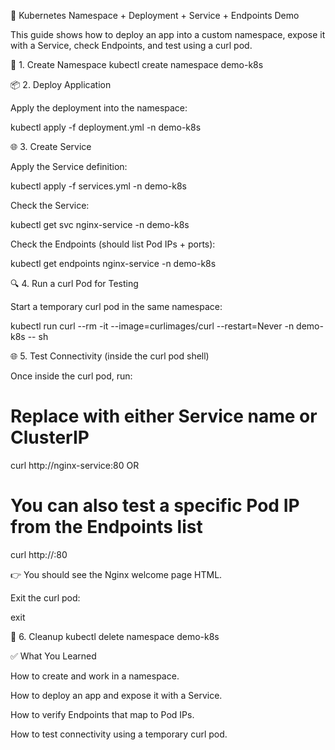 📘 Kubernetes Namespace + Deployment + Service + Endpoints Demo

This guide shows how to deploy an app into a custom namespace, expose it with a Service, check Endpoints, and test using a curl pod.

🚀 1. Create Namespace
kubectl create namespace demo-k8s

📦 2. Deploy Application

Apply the deployment into the namespace:

kubectl apply -f deployment.yml -n demo-k8s

🌐 3. Create Service

Apply the Service definition:

kubectl apply -f services.yml -n demo-k8s


Check the Service:

kubectl get svc nginx-service -n demo-k8s


Check the Endpoints (should list Pod IPs + ports):

kubectl get endpoints nginx-service -n demo-k8s

🔍 4. Run a curl Pod for Testing

Start a temporary curl pod in the same namespace:

kubectl run curl --rm -it --image=curlimages/curl --restart=Never -n demo-k8s -- sh

🌐 5. Test Connectivity (inside the curl pod shell)

Once inside the curl pod, run:

# Replace <endpoint> with either Service name or ClusterIP
curl http://nginx-service:80
OR
# You can also test a specific Pod IP from the Endpoints list
curl http://<endpoint>:80


👉 You should see the Nginx welcome page HTML.

Exit the curl pod:

exit

🧹 6. Cleanup
kubectl delete namespace demo-k8s

✅ What You Learned

How to create and work in a namespace.

How to deploy an app and expose it with a Service.

How to verify Endpoints that map to Pod IPs.

How to test connectivity using a temporary curl pod.